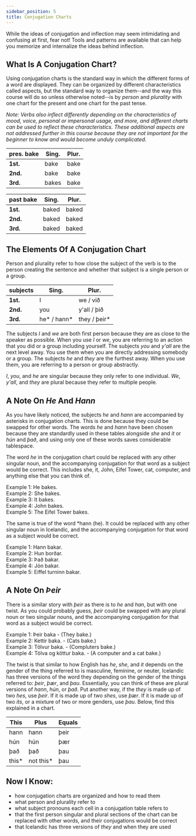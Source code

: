 ```yaml
---
sidebar_position: 5
title: Conjugation Charts
---
```


While the ideas of conjugation and inflection may seem intimidating and confusing at first, fear not! Tools and patterns are available that can help you memorize and internalize the ideas behind inflection. 

## What Is A Conjugation Chart?
Using conjugation charts is the standard way in which the different forms of a word are displayed. They can be organized by different characteristics called aspects, but the standard way to organize them--and the way this course will do so unless otherwise noted--is by *person* and *plurality* with one chart for the present and one chart for the past tense.  

*Note: Verbs also inflect differently depending on the characteristics of mood, voice, personal or impersonal usage, and more, and different charts can be used to reflect these characteristics. These additional aspects are not addressed further in this course because they are not important for the beginner to know and would become unduly complicated.* 

| pres. bake | **Sing.** | **Plur.** |
|------------|-----------|-----------|
| **1st.**   | bake      | bake      |
| **2nd.**   | bake      | bake      |
| **3rd.**   | bakes     | bake      |

| past bake | **Sing.** | **Plur.** |
|-----------|-----------|-----------|
| **1st.**  | baked     | baked     |
| **2nd.**  | baked     | baked     |
| **3rd.**  | baked     | baked     |

## The Elements Of A Conjugation Chart 
Person and plurality refer to how close the subject of the verb is to the person creating the sentence and whether that subject is a single person or a group. 

| subjects | **Sing.**  | **Plur.**   |
|----------|------------|-------------|
| **1st.** | I          | we / við    |
| **2nd.** | you        | y'all / þið |
| **3rd.** | he* / hann* | they / þeir* |

The subjects *I* and *we* are both first person because they are as close to the speaker as possible. When you use *I* or *we*, you are referring to an action that you did or a group including yourself. The subjects *you* and *y'all* are the next level away. You use them when you are directly addressing somebody or a group. The subjects *he* and *they* are the furthest away. When you use them, you are referring to a person or group abstractly. 

*I*, *you*, and *he* are singular because they only refer to one individual. *We*, *y'all*, and *they* are plural because they refer to multiple people. 

## A Note On *He* And *Hann* 
As you have likely noticed, the subjects *he* and *hann* are accompanied by asterisks in conjugation charts. This is done because they could be swapped for other words. The words *he* and *hann* have been chosen because they are standardly used in these tables alongside *she* and *it* or *hún* and *það*, and using only one of these words saves considerable tablespace. 

The word *he* in the conjugation chart could be replaced with any other singular noun, and the accompanying conjugation for that word as a subject would be correct. This includes she, it, John, Eifel Tower, cat, computer, and anything else that you can think of. 

Example 1: He bakes. \
Example 2: She bakes. \
Example 3: It bakes. \
Example 4: John bakes. \
Example 5: The Eifel Tower bakes. 

The same is true of the word *hann (he). It could be replaced with any other singular noun in Icelandic, and the accompanying conjugation for that word as a subject would be correct.

Example 1: Hann bakar. \
Example 2: Hun borðar. \
Example 3: Það bakar. \
Example 4: Jón bakar. \
Example 5: Eiffel turninn bakar.

## A Note On *Þeir*
There is a similar story with *þeir* as there is to *he* and *han*, but with one twist. As you could probably guess, *þeir* could be swapped with any plural noun or two singular nouns, and the accompanying conjugation for that word as a subject would be correct. 

Example 1: Þeir baka - (They bake.) \
Example 2: Kettir baka. - (Cats bake.) \
Example 3: Tölvur baka. - (Compluters bake.) \
Example 4: Tölva og köttur baka. - (A computer and a cat bake.)

The twist is that similar to how English has *he*, *she*, and *it* depends on the gender of the thing referred to is masculine, feminine, or neuter, Icelandic has three versions of the word they depending on the gender of the things referred to: *þeir*, *þær*, and *þau*. Essentially, you can think of these are plural versions of *hann*, *hún*, or *það*. Put another way, if the *they* is made up of two *hes*, use *þeir*. If it is made up of two *shes*, use *þær*. If it is made up of two *its*, or a mixture of two or more genders, use *þau*. Below, find this explained in a chart. 

| This  | Plus      | Equals |
|-------|-----------|--------|
| hann  | hann      | þeir   |
| hún   | hún       | þær    |
| það   | það       | þau    |
| this* | not this* | þau    |

## Now I Know:
- how conjugation charts are organized and how to read them
- what person and plurality refer to
- what subject pronouns each cell in a conjugation table refers to
- that the first person singular and plural sections of the chart can be replaced with other words, and their conjugations would be correct
- that Icelandic has three versions of *they* and when they are used

